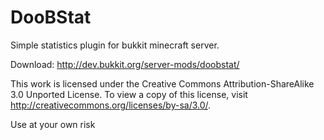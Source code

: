 DooBStat
========

Simple statistics plugin for bukkit minecraft server.

Download: http://dev.bukkit.org/server-mods/doobstat/









This work is licensed under the Creative Commons 
Attribution-ShareAlike 3.0 Unported License. 
To view a copy of this license, 
visit http://creativecommons.org/licenses/by-sa/3.0/.

Use at your own risk